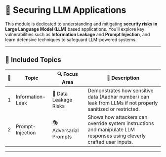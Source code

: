 # 🔐  Securing LLM Applications

This module is dedicated to understanding and mitigating **security risks in Large Language Model (LLM)** based applications. You'll explore key vulnerabilities such as **Information Leakage** and **Prompt Injection**, and learn defensive techniques to safeguard LLM-powered systems.

---

## 🧪 Included Topics

| 🔢 | Topic           | 🔍 Focus Area            | 🧾 Description                                                                 |
|----|-----------------|--------------------------|--------------------------------------------------------------------------------|
| 1  | Information-Leak | 🧠 Data Leakage Risks    | Demonstrates how sensitive data (Aadhar number) can leak from LLMs if not properly sanitized or restricted. |
| 2  | Prompt-Injection | 🎭 Adversarial Prompts   | Shows how attackers can override system instructions and manipulate LLM responses using cleverly crafted user inputs. |

---

